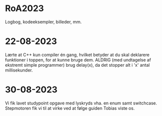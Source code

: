 # RoA2023
Logbog, kodeeksempler, billeder, mm.

# 22-08-2023
Lærte at C++ kun compiler én gang, hvilket betyder at du skal deklarere funktioner i toppen, for at kunne bruge dem.
ALDRIG (med undtagelse af ekstremt simple programmer) brug delay(x), da det stopper alt i 'x' antal millisekunder.


# 30-08-2023
Vi fik lavet studypoint opgave med lyskryds vha. en enum samt switchcase. Stepmotoren fik vi til at virke ved at følge guiden Tobias viste os.
